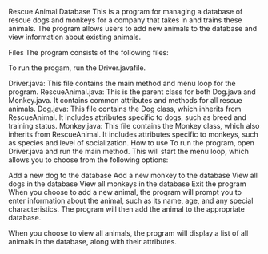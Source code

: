 Rescue Animal Database
This is a program for managing a database of rescue dogs and monkeys for a company that takes in and trains these animals. The program allows users to add new animals to the database and view information about existing animals.

Files
The program consists of the following files:

To run the progam, run the Driver.javafile.

Driver.java: This file contains the main method and menu loop for the program.
RescueAnimal.java: This is the parent class for both Dog.java and Monkey.java. It contains common attributes and methods for all rescue animals.
Dog.java: This file contains the Dog class, which inherits from RescueAnimal. It includes attributes specific to dogs, such as breed and training status.
Monkey.java: This file contains the Monkey class, which also inherits from RescueAnimal. It includes attributes specific to monkeys, such as species and level of socialization.
How to use
To run the program, open Driver.java and run the main method. This will start the menu loop, which allows you to choose from the following options:

Add a new dog to the database
Add a new monkey to the database
View all dogs in the database
View all monkeys in the database
Exit the program
When you choose to add a new animal, the program will prompt you to enter information about the animal, such as its name, age, and any special characteristics. The program will then add the animal to the appropriate database.

When you choose to view all animals, the program will display a list of all animals in the database, along with their attributes.
